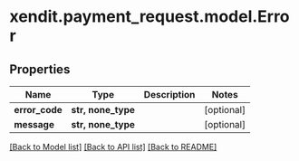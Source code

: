 # xendit.payment_request.model.Error


## Properties
| Name | Type | Description | Notes |
| ------------ | ------------- | ------------- | ------------- |
| **error_code** | **str, none_type** |  | [optional]  |
| **message** | **str, none_type** |  | [optional]  |


[[Back to Model list]](../README.md#documentation-for-models) [[Back to API list]](../README.md#documentation-for-api-endpoints) [[Back to README]](../README.md)


